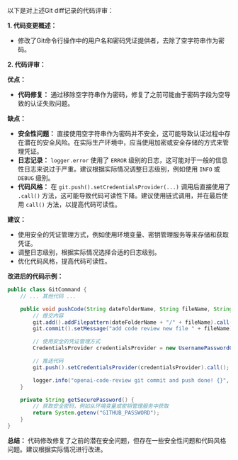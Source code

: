 以下是对上述Git diff记录的代码评审：

**1. 代码变更概述：**
- 修改了Git命令行操作中的用户名和密码凭证提供者，去除了空字符串作为密码。

**2. 代码评审：**

**优点：**
- **代码修复：** 通过移除空字符串作为密码，修复了之前可能由于密码字段为空导致的认证失败问题。

**缺点：**
- **安全性问题：** 直接使用空字符串作为密码并不安全，这可能导致认证过程中存在潜在的安全风险。在实际生产环境中，应当使用加密或安全存储的方式来管理凭证。
- **日志记录：** `logger.error` 使用了 `ERROR` 级别的日志，这可能对于一般的信息性日志来说过于严重。建议根据实际情况调整日志级别，例如使用 `INFO` 或 `DEBUG` 级别。
- **代码风格：** 在 `git.push().setCredentialsProvider(...)` 调用后直接使用了 `.call()` 方法，这可能导致代码可读性下降。建议使用链式调用，并在最后使用 `call()` 方法，以提高代码可读性。

**建议：**
- 使用安全的凭证管理方式，例如使用环境变量、密钥管理服务等来存储和获取凭证。
- 调整日志级别，根据实际情况选择合适的日志级别。
- 优化代码风格，提高代码可读性。

**改进后的代码示例：**

```java
public class GitCommand {
    // ... 其他代码 ...

    public void pushCode(String dateFolderName, String fileName, String githubToken) {
        // 提交内容
        git.add().addFilepattern(dateFolderName + "/" + fileName).call();
        git.commit().setMessage("add code review new file " + fileName).call();

        // 使用安全的凭证管理方式
        CredentialsProvider credentialsProvider = new UsernamePasswordCredentialsProvider(githubToken, getSecurePassword());

        // 推送代码
        git.push().setCredentialsProvider(credentialsProvider).call();

        logger.info("openai-code-review git commit and push done! {}", fileName);
    }

    private String getSecurePassword() {
        // 获取安全密码，例如从环境变量或密钥管理服务中获取
        return System.getenv("GITHUB_PASSWORD");
    }
}
```

**总结：**
代码修改修复了之前的潜在安全问题，但存在一些安全性问题和代码风格问题。建议根据实际情况进行改进。